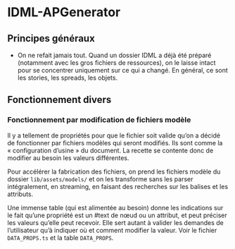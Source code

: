 # IDML-APGenerator

## Principes généraux

* On ne refait jamais tout. Quand un dossier IDML a déjà été préparé (notamment avec les gros fichiers de ressources), on le laisse intact pour se concentrer uniquement sur ce qui a changé. En général, ce sont les stories, les spreads, les objets.



## Fonctionnement divers

### Fonctionnement par modification de fichiers modèle

Il y a tellement de propriétés pour que le fichier soit valide qu’on a décidé de fonctionner par fichiers modèles qui seront modifiés. Ils sont comme la « configuration d’usine » du document. La recette se contente donc de modifier au besoin les valeurs différentes.

Pour accélérer la fabrication des fichiers, on prend les fichiers modèle du dossier `lib/assets/models/` et on les transforme sans les parser intégralement, en streaming, en faisant des recherches sur les balises et les attributs.

Une immense table (qui est alimentée au besoin) donne les indications sur le fait qu’une propriété est un #text de nœud ou un attribut, et peut préciser les valeurs qu’elle peut recevoir. Elle sert autant à valider les demandes de l’utilisateur qu’à indiquer où et comment modifier la valeur. Voir le fichier `DATA_PROPS.ts` et la table `DATA_PROPS`.